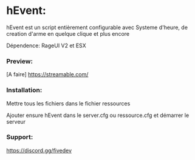 # hEvent:

hEvent est un script entièrement configurable avec Systeme d'heure, de creation d'arme en quelque clique et plus encore

Dépendence: RageUI V2 et ESX

### Preview:
[A faire] https://streamable.com/

### Installation:
Mettre tous les fichiers dans le fichier ressources

Ajouter ensure hEvent dans le server.cfg ou ressource.cfg et démarrer le serveur

### Support:

https://discord.gg/fivedev

